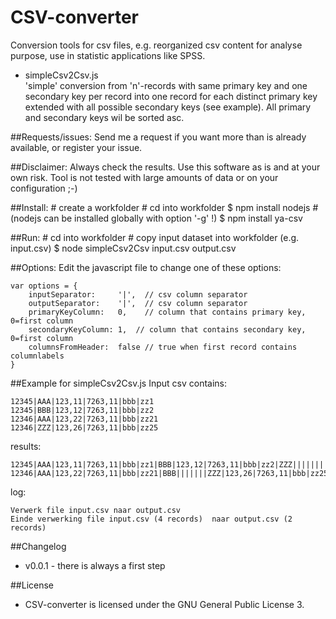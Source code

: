 CSV-converter
===================

Conversion tools for csv files, e.g. reorganized csv content for analyse purpose, use in statistic applications like SPSS.

* simpleCsv2Csv.js	
	'simple' conversion from 'n'-records with same primary key and one secondary key per record into one record for each distinct primary key extended with all possible secondary keys (see example). All primary and secondary keys wil be sorted asc.  

##Requests/issues:
Send me a request if you want more than is already available, or register your issue.

##Disclaimer:
Always check the results. Use this software as is and at your own risk. Tool is not tested with large amounts of data or on your configuration ;-) 

##Install:
	# create a workfolder
	# cd into workfolder
	$ npm install nodejs 	# (nodejs can be installed globally with option '-g' !)
	$ npm install ya-csv

##Run:
	# cd into workfolder
	# copy input dataset into workfolder (e.g. input.csv)
	$ node simpleCsv2Csv input.csv output.csv

##Options:
Edit the javascript file to change one of these options:

	var options = {
		inputSeparator: 	'|',  // csv column separator
		outputSeparator: 	'|',  // csv column separator
		primaryKeyColumn:	0,    // column that contains primary key, 0=first column
		secondaryKeyColumn:	1,  // column that contains secondary key, 0=first column
		columnsFromHeader:	false // true when first record contains columnlabels
	}

##Example for simpleCsv2Csv.js
Input csv contains:

	12345|AAA|123,11|7263,11|bbb|zz1
	12345|BBB|123,12|7263,11|bbb|zz2
	12346|AAA|123,22|7263,11|bbb|zz21
	12346|ZZZ|123,26|7263,11|bbb|zz25

results:

	12345|AAA|123,11|7263,11|bbb|zz1|BBB|123,12|7263,11|bbb|zz2|ZZZ|||||||
	12346|AAA|123,22|7263,11|bbb|zz21|BBB|||||||ZZZ|123,26|7263,11|bbb|zz25|

log:

	Verwerk file input.csv naar output.csv
	Einde verwerking file input.csv (4 records)  naar output.csv (2 records)

##Changelog
- v0.0.1 - there is always a first step

##License
- CSV-converter is licensed under the GNU General Public License 3.

